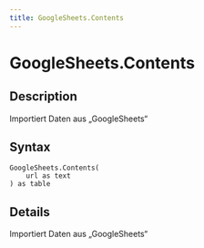 ```yaml
---
title: GoogleSheets.Contents
---
```


# GoogleSheets.Contents


## Description

Importiert Daten aus „GoogleSheets“


## Syntax

```powerquery
GoogleSheets.Contents(
    url as text
) as table
```


## Details

Importiert Daten aus „GoogleSheets“


